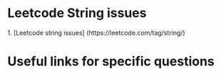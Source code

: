 # Leetcode String issues
<p>1. [Leetcode string issues] (https://leetcode.com/tag/string/)

# Useful links for specific questions
